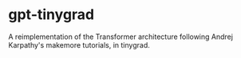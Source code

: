 # gpt-tinygrad
A reimplementation of the Transformer architecture following Andrej Karpathy's makemore tutorials, in tinygrad.
